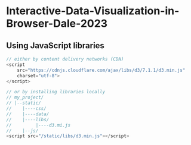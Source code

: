 # Interactive-Data-Visualization-in-Browser-Dale-2023

## Using JavaScript libraries
```javascript
// either by content delivery networks (CDN)
<script
    src="https://cdnjs.cloudflare.com/ajax/libs/d3/7.1.1/d3.min.js"
    charset="utf-8">
</script>

// or by installing libraries locally
// my_project/
// |--static/
//    |----css/
//    |----data/
//    |----libs/
//         |----d3.mi.js
//    |--js/
<script src="/static/libs/d3.min.js"></script>
```